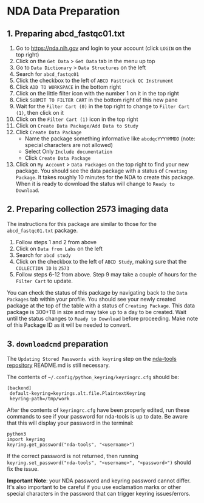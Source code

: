 # NDA Data Preparation

## 1. Preparing abcd_fastqc01.txt

1. Go to https://nda.nih.gov and login to your account (click `LOGIN` on the top right)
1. Click on the `Get Data` > `Get Data` tab in the menu up top
1. Go to `Data Dictionary` > `Data Structures` on the left
1. Search for `abcd_fastqc01`
1. Click the checkbox to the left of `ABCD Fasttrack QC Instrument`
1. Click `ADD TO WORKSPACE` in the bottom right
1. Click on the little filter icon with the number 1 on it in the top right
1. Click `SUBMIT TO FILTER CART` in the bottom right of this new pane
1. Wait for the `Filter Cart (0)` in the top right to change to `Filter Cart (1)`, then click on it
1. Click on the `Filter Cart (1)` icon in the top right
1. Click on `Create Data Package/Add Data to Study`
1. Click `Create Data Package`
    - Name the package something informative like `abcdqcYYYYMMDD` (note: special characters are not allowed)
    - Select Only `Include documentation`
    - Click `Create Data Package`
1. Click on `My Account` > `Data Packages` on the top right to find your new package. You should see the data package with a status of `Creating Package`. It takes roughly 10 minutes for the NDA to create this package. When it is ready to download the status will change to `Ready to Download`.

## 2. Preparing collection 2573 imaging data

The instructions for this package are similar to those for the `abcd_fastqc01.txt` package.

1. Follow steps 1 and 2 from above
1. Click on `Data from Labs` on the left
1. Search for `abcd study`
1. Click on the checkbox to the left of `ABCD Study`, making sure that the `COLLECTION ID` is `2573`
1. Follow steps 6-12 from above. Step 9 may take a couple of hours for the `Filter Cart` to update.

You can check the status of this package by navigating back to the `Data Packages` tab within your profile. You should see your newly created package at the top of the table with a status of `Creating Package`. This data package is 300+TB in size and may take up to a day to be created. Wait until the status changes to `Ready to Download` before proceeding. Make note of this Package ID as it will be needed to convert.

## 3. `downloadcmd` preparation

The `Updating Stored Passwords with keyring` step on the [nda-tools repository](https://github.com/NDAR/nda-tools) README.md is still necessary.

The contents of `~/.config/python_keyring/keyringrc.cfg` should be:

```shell
[backend]
 default-keyring=keyrings.alt.file.PlaintextKeyring
 keyring-path=/tmp/work
```

After the contents of `keyringrc.cfg` have been properly edited, run these commands to see if your password for nda-tools is up to date. Be aware that this will display your password in the terminal:

```shell
python3
import keyring
keyring.get_password("nda-tools", "<username>")
```

If the correct password is not returned, then running `keyring.set_password("nda-tools", "<username>", "<password>")` should fix the issue.

**Important Note**: your NDA password and keyring password cannot differ. It's also important to be careful if you use exclamation marks or other special characters in the password that can trigger keyring issues/errors.
